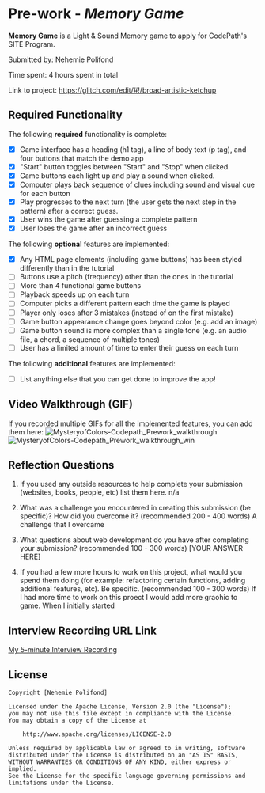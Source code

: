 # Pre-work - *Memory Game*

**Memory Game** is a Light & Sound Memory game to apply for CodePath's SITE Program. 

Submitted by: Nehemie Polifond

Time spent: 4 hours spent in total

Link to project: https://glitch.com/edit/#!/broad-artistic-ketchup

## Required Functionality

The following **required** functionality is complete:

* [x] Game interface has a heading (h1 tag), a line of body text (p tag), and four buttons that match the demo app
* [x] "Start" button toggles between "Start" and "Stop" when clicked. 
* [x] Game buttons each light up and play a sound when clicked. 
* [x] Computer plays back sequence of clues including sound and visual cue for each button
* [x] Play progresses to the next turn (the user gets the next step in the pattern) after a correct guess. 
* [x] User wins the game after guessing a complete pattern
* [x] User loses the game after an incorrect guess

The following **optional** features are implemented:

* [x] Any HTML page elements (including game buttons) has been styled differently than in the tutorial
* [ ] Buttons use a pitch (frequency) other than the ones in the tutorial
* [ ] More than 4 functional game buttons
* [ ] Playback speeds up on each turn
* [ ] Computer picks a different pattern each time the game is played
* [ ] Player only loses after 3 mistakes (instead of on the first mistake)
* [ ] Game button appearance change goes beyond color (e.g. add an image)
* [ ] Game button sound is more complex than a single tone (e.g. an audio file, a chord, a sequence of multiple tones)
* [ ] User has a limited amount of time to enter their guess on each turn

The following **additional** features are implemented:

- [ ] List anything else that you can get done to improve the app!

## Video Walkthrough (GIF)

If you recorded multiple GIFs for all the implemented features, you can add them here:
![MysteryofColors-Codepath_Prework_walkthrough](https://user-images.githubusercontent.com/80662339/161330975-f3f8925a-80d5-4cbf-b26a-b11deb7bbe2c.gif)
![MysteryofColors-Codepath_Prework_walkthrough_win](https://user-images.githubusercontent.com/80662339/161330986-39e6df6f-dd08-437a-97fa-8b53c8d41fe1.gif)


## Reflection Questions
1. If you used any outside resources to help complete your submission (websites, books, people, etc) list them here. 
n/a

2. What was a challenge you encountered in creating this submission (be specific)? How did you overcome it? (recommended 200 - 400 words) 
A challenge that I overcame 

3. What questions about web development do you have after completing your submission? (recommended 100 - 300 words) 
[YOUR ANSWER HERE]

4. If you had a few more hours to work on this project, what would you spend them doing (for example: refactoring certain functions, adding additional features, etc). Be specific. (recommended 100 - 300 words) 
If I had more time to work on this proect I would add more graohic to game. When I initially started 


## Interview Recording URL Link

[My 5-minute Interview Recording](your-link-here)


## License

    Copyright [Nehemie Polifond]

    Licensed under the Apache License, Version 2.0 (the "License");
    you may not use this file except in compliance with the License.
    You may obtain a copy of the License at

        http://www.apache.org/licenses/LICENSE-2.0

    Unless required by applicable law or agreed to in writing, software
    distributed under the License is distributed on an "AS IS" BASIS,
    WITHOUT WARRANTIES OR CONDITIONS OF ANY KIND, either express or implied.
    See the License for the specific language governing permissions and
    limitations under the License.

